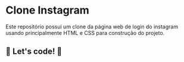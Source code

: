 # Clone Instagram

Este repositório possui um clone da página web de login do instagram usando principalmente HTML e CSS para construção do projeto.



## 🚀 Let's code! 🚀
